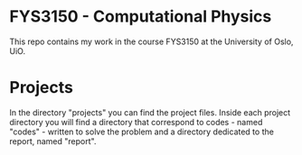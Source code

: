 # FYS3150 - Computational Physics

This repo contains my work in the course FYS3150 at the University of Oslo, UiO.

# Projects
In the directory "projects" you can find the project files. Inside each project directory
you will find a directory that correspond to codes - named "codes" - written to solve the problem and
a directory dedicated to the report, named "report".
